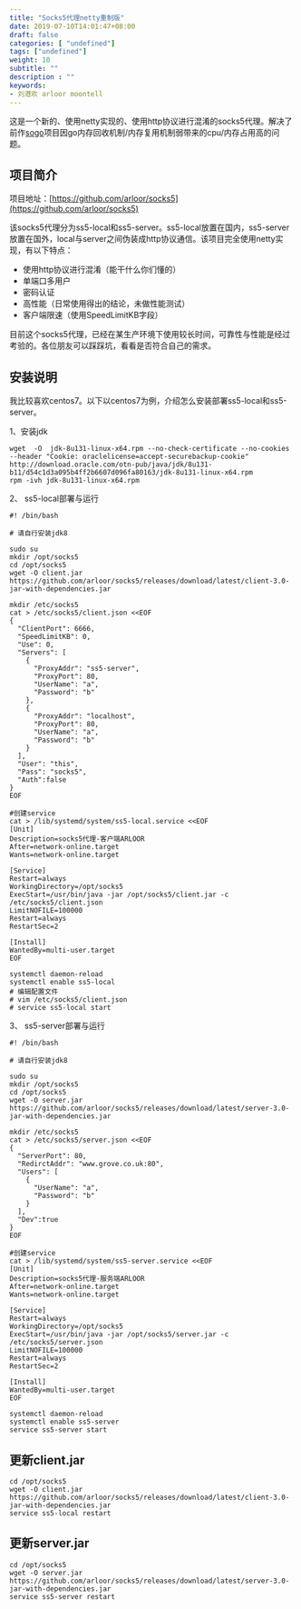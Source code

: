 ```yaml
---
title: "Socks5代理netty重制版"
date: 2019-07-10T14:01:47+08:00
draft: false
categories: [ "undefined"]
tags: ["undefined"]
weight: 10
subtitle: ""
description : ""
keywords:
- 刘港欢 arloor moontell
---
```


这是一个新的、使用netty实现的、使用http协议进行混淆的socks5代理。解决了前作[sogo](https://github.com/arloor/sogo)项目因go内存回收机制/内存复用机制弱带来的cpu/内存占用高的问题。<!--more-->

## 项目简介

项目地址：[https://github.com/arloor/socks5](https://github.com/arloor/socks5)

该socks5代理分为ss5-local和ss5-server。ss5-local放置在国内，ss5-server放置在国外，local与server之间伪装成http协议通信。该项目完全使用netty实现，有以下特点：

- 使用http协议进行混淆（能干什么你们懂的）
- 单端口多用户
- 密码认证
- 高性能（日常使用得出的结论，未做性能测试）
- 客户端限速（使用SpeedLimitKB字段）

目前这个socks5代理，已经在某生产环境下使用较长时间，可靠性与性能是经过考验的。各位朋友可以踩踩坑，看看是否符合自己的需求。

## 安装说明

我比较喜欢centos7。以下以centos7为例，介绍怎么安装部署ss5-local和ss5-server。

1、安装jdk

```shell
wget  -O  jdk-8u131-linux-x64.rpm --no-check-certificate --no-cookies --header "Cookie: oraclelicense=accept-securebackup-cookie" http://download.oracle.com/otn-pub/java/jdk/8u131-b11/d54c1d3a095b4ff2b6607d096fa80163/jdk-8u131-linux-x64.rpm
rpm -ivh jdk-8u131-linux-x64.rpm
```

2、 ss5-local部署与运行

```shell
#! /bin/bash

# 请自行安装jdk8

sudo su
mkdir /opt/socks5
cd /opt/socks5
wget -O client.jar https://github.com/arloor/socks5/releases/download/latest/client-3.0-jar-with-dependencies.jar

mkdir /etc/socks5
cat > /etc/socks5/client.json <<EOF
{
  "ClientPort": 6666,
  "SpeedLimitKB": 0,
  "Use": 0,
  "Servers": [
    {
      "ProxyAddr": "ss5-server",
      "ProxyPort": 80,
      "UserName": "a",
      "Password": "b"
    },
    {
      "ProxyAddr": "localhost",
      "ProxyPort": 80,
      "UserName": "a",
      "Password": "b"
    }
  ],
  "User": "this",
  "Pass": "socks5",
  "Auth":false
}
EOF

#创建service
cat > /lib/systemd/system/ss5-local.service <<EOF
[Unit]
Description=socks5代理-客户端ARLOOR
After=network-online.target
Wants=network-online.target

[Service]
Restart=always
WorkingDirectory=/opt/socks5
ExecStart=/usr/bin/java -jar /opt/socks5/client.jar -c /etc/socks5/client.json
LimitNOFILE=100000
Restart=always
RestartSec=2

[Install]
WantedBy=multi-user.target
EOF

systemctl daemon-reload
systemctl enable ss5-local
# 编辑配置文件
# vim /etc/socks5/client.json
# service ss5-local start
```

3、 ss5-server部署与运行

```shell
#! /bin/bash

# 请自行安装jdk8

sudo su
mkdir /opt/socks5
cd /opt/socks5
wget -O server.jar https://github.com/arloor/socks5/releases/download/latest/server-3.0-jar-with-dependencies.jar

mkdir /etc/socks5
cat > /etc/socks5/server.json <<EOF
{
  "ServerPort": 80,
  "RedirctAddr": "www.grove.co.uk:80",
  "Users": [
    {
      "UserName": "a",
      "Password": "b"
    }
  ],
  "Dev":true
}
EOF

#创建service
cat > /lib/systemd/system/ss5-server.service <<EOF
[Unit]
Description=socks5代理-服务端ARLOOR
After=network-online.target
Wants=network-online.target

[Service]
Restart=always
WorkingDirectory=/opt/socks5
ExecStart=/usr/bin/java -jar /opt/socks5/server.jar -c /etc/socks5/server.json
LimitNOFILE=100000
Restart=always
RestartSec=2

[Install]
WantedBy=multi-user.target
EOF

systemctl daemon-reload
systemctl enable ss5-server
service ss5-server start
```

## 更新client.jar

```
cd /opt/socks5
wget -O client.jar https://github.com/arloor/socks5/releases/download/latest/client-3.0-jar-with-dependencies.jar
service ss5-local restart
```

## 更新server.jar

```
cd /opt/socks5
wget -O server.jar https://github.com/arloor/socks5/releases/download/latest/server-3.0-jar-with-dependencies.jar
service ss5-server restart
```